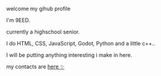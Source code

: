 welcome my gihub profile

I'm 9EED.

currently a highschool senior.

I do HTML, CSS, JavaScript, Godot, Python and a little c++..

I will be putting anything interesting i make in here.

my contacts are <a href="https://9eed.github.io/9EED/"> here ✨</a>
